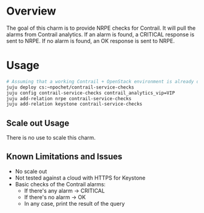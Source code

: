# Overview

The goal of this charm is to provide NRPE checks for Contrail. It will pull the alarms from Contrail analytics. If an alarm is found, a CRITICAL response is sent to NRPE. If no alarm is found, an OK response is sent to NRPE.

# Usage

```bash
# Assuming that a working Contrail + OpenStack environment is already deployed with Nagios and NRPE
juju deploy cs:~npochet/contrail-service-checks
juju config contrail-service-checks contrail_analytics_vip=VIP
juju add-relation nrpe contrail-service-checks
juju add-relation keystone contrail-service-checks
```


## Scale out Usage

There is no use to scale this charm.

## Known Limitations and Issues

* No scale out
* Not tested against a cloud with HTTPS for Keystone
* Basic checks of the Contrail alarms:
  * If there's any alarm -> CRITICAL
  * If there's no alarm -> OK
  * In any case, print the result of the query

